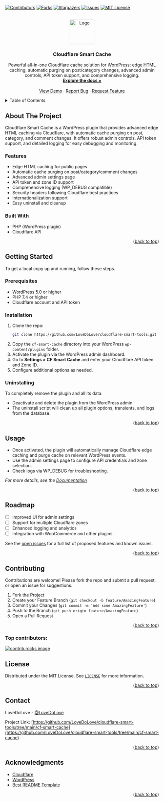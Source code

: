 <!-- Improved compatibility of back to top link: See: https://github.com/othneildrew/Best-README-Template/pull/73 -->

<a id="readme-top"></a>

[![Contributors][contributors-shield]][contributors-url]
[![Forks][forks-shield]][forks-url]
[![Stargazers][stars-shield]][stars-url]
[![Issues][issues-shield]][issues-url]
[![MIT License][license-shield]][license-url]

<br />
<div align="center">
  <a href="https://github.com/LoveDoLove/cloudflare-smart-tools">
    <img src="images/logo.png" alt="Logo" width="80" height="80">
  </a>

<h3 align="center">Cloudflare Smart Cache</h3>

  <p align="center">
    Powerful all-in-one Cloudflare cache solution for WordPress: edge HTML caching, automatic purging on post/category changes, advanced admin controls, API token support, and comprehensive logging.
    <br />
    <a href="https://github.com/LoveDoLove/cloudflare-smart-tools/tree/main/cf-smart-cache"><strong>Explore the docs »</strong></a>
    <br />
    <br />
    <a href="https://github.com/LoveDoLove/cloudflare-smart-tools/tree/main/cf-smart-cache">View Demo</a>
    &middot;
    <a href="https://github.com/LoveDoLove/cloudflare-smart-tools/issues/new?labels=bug&template=bug-report---.md">Report Bug</a>
    &middot;
    <a href="https://github.com/LoveDoLove/cloudflare-smart-tools/issues/new?labels=enhancement&template=feature-request---.md">Request Feature</a>
  </p>
</div>

<!-- TABLE OF CONTENTS -->
<details>
  <summary>Table of Contents</summary>
  <ol>
    <li>
      <a href="#about-the-project">About The Project</a>
      <ul>
        <li><a href="#features">Features</a></li>
        <li><a href="#built-with">Built With</a></li>
      </ul>
    </li>
    <li>
      <a href="#getting-started">Getting Started</a>
      <ul>
        <li><a href="#prerequisites">Prerequisites</a></li>
        <li><a href="#installation">Installation</a></li>
        <li><a href="#uninstalling">Uninstalling</a></li>
      </ul>
    </li>
    <li><a href="#usage">Usage</a></li>
    <li><a href="#roadmap">Roadmap</a></li>
    <li><a href="#contributing">Contributing</a></li>
    <li><a href="#license">License</a></li>
    <li><a href="#contact">Contact</a></li>
    <li><a href="#acknowledgments">Acknowledgments</a></li>
  </ol>
</details>

## About The Project

Cloudflare Smart Cache is a WordPress plugin that provides advanced edge HTML caching via Cloudflare, with automatic cache purging on post, category, and comment changes. It offers robust admin controls, API token support, and detailed logging for easy debugging and monitoring.

### Features

- Edge HTML caching for public pages
- Automatic cache purging on post/category/comment changes
- Advanced admin settings page
- API token and zone ID support
- Comprehensive logging (WP_DEBUG compatible)
- Security headers following Cloudflare best practices
- Internationalization support
- Easy uninstall and cleanup

### Built With

- PHP (WordPress plugin)
- Cloudflare API

<p align="right">(<a href="#readme-top">back to top</a>)</p>

## Getting Started

To get a local copy up and running, follow these steps.

### Prerequisites

- WordPress 5.0 or higher
- PHP 7.4 or higher
- Cloudflare account and API token

### Installation

1. Clone the repo:
   ```sh
   git clone https://github.com/LoveDoLove/cloudflare-smart-tools.git
   ```
2. Copy the `cf-smart-cache` directory into your WordPress `wp-content/plugins` folder.
3. Activate the plugin via the WordPress admin dashboard.
4. Go to **Settings > CF Smart Cache** and enter your Cloudflare API token and Zone ID.
5. Configure additional options as needed.

### Uninstalling

To completely remove the plugin and all its data:

- Deactivate and delete the plugin from the WordPress admin.
- The uninstall script will clean up all plugin options, transients, and logs from the database.

<p align="right">(<a href="#readme-top">back to top</a>)</p>

## Usage

- Once activated, the plugin will automatically manage Cloudflare edge caching and purge cache on relevant WordPress events.
- Use the admin settings page to configure API credentials and zone selection.
- Check logs via WP_DEBUG for troubleshooting.

_For more details, see the [Documentation](https://github.com/LoveDoLove/cloudflare-smart-tools/tree/main/cf-smart-cache)_

<p align="right">(<a href="#readme-top">back to top</a>)</p>

## Roadmap

- [ ] Improved UI for admin settings
- [ ] Support for multiple Cloudflare zones
- [ ] Enhanced logging and analytics
- [ ] Integration with WooCommerce and other plugins

See the [open issues](https://github.com/LoveDoLove/cloudflare-smart-tools/issues) for a full list of proposed features and known issues.

<p align="right">(<a href="#readme-top">back to top</a>)</p>

## Contributing

Contributions are welcome! Please fork the repo and submit a pull request, or open an issue for suggestions.

1. Fork the Project
2. Create your Feature Branch (`git checkout -b feature/AmazingFeature`)
3. Commit your Changes (`git commit -m 'Add some AmazingFeature'`)
4. Push to the Branch (`git push origin feature/AmazingFeature`)
5. Open a Pull Request

<p align="right">(<a href="#readme-top">back to top</a>)</p>

### Top contributors:

<a href="https://github.com/LoveDoLove/cloudflare-smart-tools/graphs/contributors">
  <img src="https://contrib.rocks/image?repo=LoveDoLove/cloudflare-smart-tools" alt="contrib.rocks image" />
</a>

## License

Distributed under the MIT License. See [`LICENSE`](../LICENSE) for more information.

<p align="right">(<a href="#readme-top">back to top</a>)</p>

## Contact

LoveDoLove - [@LoveDoLove](https://github.com/LoveDoLove)

Project Link: [https://github.com/LoveDoLove/cloudflare-smart-tools/tree/main/cf-smart-cache](https://github.com/LoveDoLove/cloudflare-smart-tools/tree/main/cf-smart-cache)

<p align="right">(<a href="#readme-top">back to top</a>)</p>

## Acknowledgments

- [Cloudflare](https://www.cloudflare.com/)
- [WordPress](https://wordpress.org/)
- [Best README Template](https://github.com/othneildrew/Best-README-Template)

<p align="right">(<a href="#readme-top">back to top</a>)</p>

<!-- MARKDOWN LINKS & IMAGES -->

[contributors-shield]: https://img.shields.io/github/contributors/LoveDoLove/cloudflare-smart-tools.svg?style=for-the-badge
[contributors-url]: https://github.com/LoveDoLove/cloudflare-smart-tools/graphs/contributors
[forks-shield]: https://img.shields.io/github/forks/LoveDoLove/cloudflare-smart-tools.svg?style=for-the-badge
[forks-url]: https://github.com/LoveDoLove/cloudflare-smart-tools/network/members
[stars-shield]: https://img.shields.io/github/stars/LoveDoLove/cloudflare-smart-tools.svg?style=for-the-badge
[stars-url]: https://github.com/LoveDoLove/cloudflare-smart-tools/stargazers
[issues-shield]: https://img.shields.io/github/issues/LoveDoLove/cloudflare-smart-tools.svg?style=for-the-badge
[issues-url]: https://github.com/LoveDoLove/cloudflare-smart-tools/issues
[license-shield]: https://img.shields.io/github/license/LoveDoLove/cloudflare-smart-tools.svg?style=for-the-badge
[license-url]: https://github.com/LoveDoLove/cloudflare-smart-tools/blob/main/LICENSE
[linkedin-shield]: https://img.shields.io/badge/-LinkedIn-black.svg?style=for-the-badge&logo=linkedin&colorB=555
[linkedin-url]: https://linkedin.com/in/linkedin_username
[product-screenshot]: images/screenshot.png
